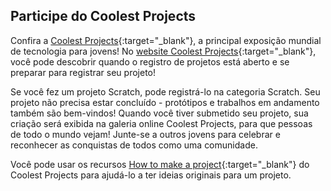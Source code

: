 ## Participe do Coolest Projects

Confira a [Coolest Projects](https://coolestprojects.org/){:target="_blank"}, a principal exposição mundial de tecnologia para jovens! No [website Coolest Projects](https://coolestprojects.org/){:target="_blank"}, você pode descobrir quando o registro de projetos está aberto e se preparar para registrar seu projeto!

Se você fez um projeto Scratch, pode registrá-lo na categoria Scratch. Seu projeto não precisa estar concluído - protótipos e trabalhos em andamento também são bem-vindos! Quando você tiver submetido seu projeto, sua criação será exibida na galeria online Coolest Projects, para que pessoas de todo o mundo vejam! Junte-se a outros jovens para celebrar e reconhecer as conquistas de todos como uma comunidade.


Você pode usar os recursos [How to make a project](https://coolestprojects.org/2020/03/31/how-to-make-a-project-workbook-and-additional-resources/){:target="_blank"} do Coolest Projects para ajudá-lo a ter ideias originais para um projeto.
